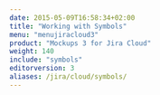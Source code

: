 ```yaml
---
date: 2015-05-09T16:58:34+02:00
title: "Working with Symbols"
menu: "menujiracloud3"
product: "Mockups 3 for Jira Cloud"
weight: 140
include: "symbols"
editorversion: 3
aliases: /jira/cloud/symbols/
---
```

